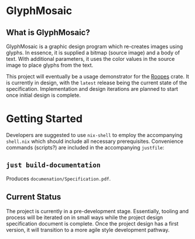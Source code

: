 # GlyphMosaic
## What is GlyphMosaic?
GlyphMosaic is a graphic design program which re-creates images using glyphs.
In essence, it is supplied a bitmap (source image) and a body of text.
With additional parameters, it uses the color values in the source image to place glyphs from the text.

This project will eventually be a usage demonstrator for the [Roopes](https://docs.rs/roopes/) crate.
It is currently in design, with the `latest` release being the current state of the specification.
Implementation and design iterations are planned to start once initial design is complete.

# Getting Started
Developers are suggested to use `nix-shell` to employ the accompanying `shell.nix` which should include all necessary prerequisites.
Convenience commands (scripts?) are included in the accompanying `justfile`:

## `just build-documentation`
Produces `documenation/Specification.pdf`.


## Current Status
The project is currently in a pre-development stage.
Essentially, tooling and process will be iterated on in small ways while the project design specification document is complete.
Once the project design has a first version, it will transition to a more agile style development pathway.